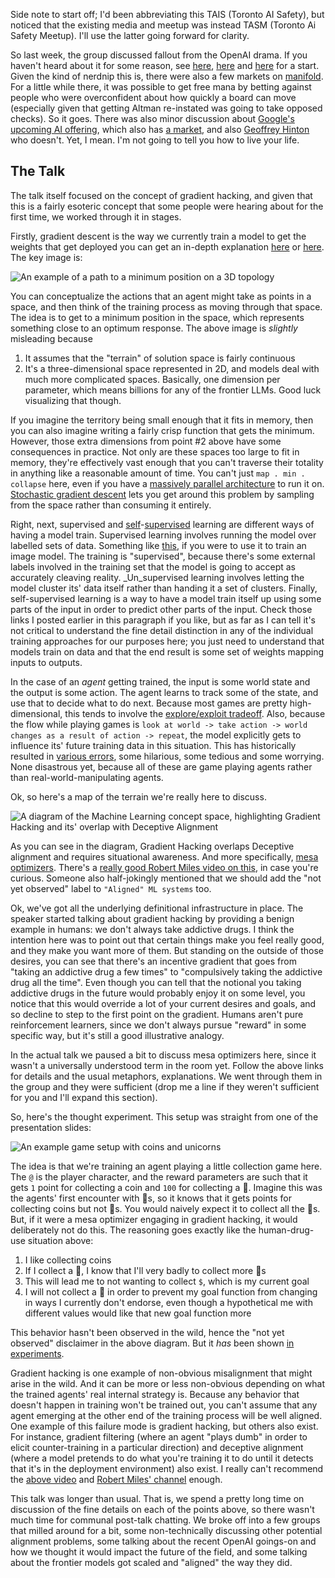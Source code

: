 Side note to start off; I'd been abbreviating this TAIS (Toronto AI Safety), but noticed that the existing media and meetup was instead TASM (Toronto Ai Safety Meetup). I'll use the latter going forward for clarity.

So last week, the group discussed fallout from the OpenAI drama. If you haven't heard about it for some reason, see [here](https://www.lesswrong.com/posts/KXHMCH7wCxrvKsJyn/openai-facts-from-a-weekend), [here](https://www.lesswrong.com/posts/sGpBPAPq2QttY4M2H/openai-the-battle-of-the-board) and [here](https://www.lesswrong.com/posts/EfqAdxR7bvwQLMTQc/openai-altman-returns) for a start. Given the kind of nerdnip this is, there were also a few markets on [manifold](https://manifold.markets/home?tab=sam-altman-fired-from-openai). For a little while there, it was possible to get free mana by betting against people who were overconfident about how quickly a board can move (especially given that getting Altman re-instated was going to take opposed checks). So it goes. There was also minor discussion about [Google's upcoming AI offering](https://www.theverge.com/2023/11/16/23964937/googles-next-generation-gemini-ai-model-is-reportedly-delayed), which also has [a market](https://manifold.markets/ZviMowshowitz/will-google-have-the-best-llm-by-eo), and also [Geoffrey Hinton](https://www.wired.com/story/geoffrey-hinton-ai-chatgpt-dangers/) who doesn't. Yet, I mean. I'm not going to tell you how to live your life.

## The Talk

The talk itself focused on the concept of gradient hacking, and given that this is a fairly esoteric concept that some people were hearing about for the first time, we worked through it in stages.

Firstly, gradient descent is the way we currently train a model to get the weights that get deployed you can get an in-depth explanation [here](https://towardsdatascience.com/gradient-descent-algorithm-a-deep-dive-cf04e8115f21) or [here](https://medium.com/analytics-vidhya/gradient-descent-b0dc1af33517). The key image is:

![An example of a path to a minimum position on a 3D topology](/static/img/tais-03--gradient-descent.png)

You can conceptualize the actions that an agent might take as points in a space, and then think of the training process as moving through that space. The idea is to get to a minimum position in the space, which represents something close to an optimum response. The above image is _slightly_ misleading because

1. It assumes that the "terrain" of solution space is fairly continuous
2. It's a three-dimensional space represented in 2D, and models deal with much more complicated spaces. Basically, one dimension per parameter, which means billions for any of the frontier LLMs. Good luck visualizing that though.

If you imagine the territory being small enough that it fits in memory, then you can also imagine writing a fairly crisp function that gets the minimum. However, those extra dimensions from point #2 above have some consequences in practice. Not only are these spaces too large to fit in memory, they're effectively vast enough that you can't traverse their totality in anything like a reasonable amount of time. You can't just `map . min . collapse` here, even if you have a [massively parallel architecture](https://people.duke.edu/~ccc14/sta-663/CUDAPython.html) to run it on. [Stochastic gradient descent](https://towardsdatascience.com/stochastic-gradient-descent-clearly-explained-53d239905d31) lets you get around this problem by sampling from the space rather than consuming it entirely.

Right, next, supervised and [self](https://ai.stackexchange.com/questions/40341/what-is-the-difference-between-self-supervised-and-unsupervised-learning)-[supervised](https://neptune.ai/blog/self-supervised-learning) learning are different ways of having a model train. Supervised learning involves running the model over labelled sets of data. Something like [this](https://huggingface.co/datasets/lambdalabs/pokemon-blip-captions), if you were to use it to train an image model. The training is "supervised", because there's some external labels involved in the training set that the model is going to accept as accurately cleaving reality. _Un_supervised learning involves letting the model cluster its' data itself rather than handing it a set of clusters. Finally, self-supervised learning is a way to have a model train itself up using some parts of the input in order to predict other parts of the input. Check those links I posted earlier in this paragraph if you like, but as far as I can tell it's not critical to understand the fine detail distinction in any of the individual training approaches for our purposes here; you just need to understand that models train on data and that the end result is some set of weights mapping inputs to outputs.

In the case of an _agent_ getting trained, the input is some world state and the output is some action. The agent learns to track some of the state, and use that to decide what to do next. Because most games are pretty high-dimensional, this tends to involve the [explore/exploit tradeoff](https://en.wikipedia.org/wiki/Exploration-exploitation_dilemma). Also, because the flow while playing games is `look at world -> take action -> world changes as a result of action -> repeat`, the model explicitly gets to influence its' future training data in this situation. This has historically resulted in [various errors](https://docs.google.com/spreadsheets/d/e/2PACX-1vRPiprOaC3HsCf5Tuum8bRfzYUiKLRqJmbOoC-32JorNdfyTiRRsR7Ea5eWtvsWzuxo8bjOxCG84dAg/pubhtml), some hilarious, some tedious and some worrying. None disastrous yet, because all of these are game playing agents rather than real-world-manipulating agents.

Ok, so here's a map of the terrain we're really here to discuss.

![A diagram of the Machine Learning concept space, highlighting Gradient Hacking and its' overlap with Deceptive Alignment](/static/img/tais-03--machine-learning-diagram.png)

As you can see in the diagram, Gradient Hacking overlaps Deceptive alignment and requires situational awareness. And more specifically, [mesa optimizers](https://www.astralcodexten.com/p/deceptively-aligned-mesa-optimizers). There's a [really good Robert Miles video on this](https://www.youtube.com/watch?v=bJLcIBixGj8), in case you're curious. Someone also half-jokingly mentioned that we should add the "not yet observed" label to `"Aligned" ML systems` too.

Ok, we've got all the underlying definitional infrastructure in place. The speaker started talking about gradient hacking by providing a benign example in humans: we don't always take addictive drugs. I think the intention here was to point out that certain things make you feel really good, and they make you want more of them. But standing on the outside of those desires, you can see that there's an incentive gradient that goes from "taking an addictive drug a few times" to "compulsively taking the addictive drug all the time". Even though you can tell that the notional you taking addictive drugs in the future would probably enjoy it on some level, you notice that this would override a lot of your current desires and goals, and so decline to step to the first point on the gradient. Humans aren't pure reinforcement learners, since we don't always pursue "reward" in some specific way, but it's still a good illustrative analogy.

In the actual talk we paused a bit to discuss mesa optimizers here, since it wasn't a universally understood term in the room yet. Follow the above links for details and the usual metaphors, explanations. We went through them in the group and they were sufficient (drop me a line if they weren't sufficient for you and I'll expand this section).

So, here's the thought experiment. This setup was straight from one of the presentation slides:

![An example game setup with coins and unicorns](/static/img/tais-03--coin-and-unicorn-game.png)

The idea is that we're training an agent playing a little collection game here. The `@` is the player character, and the reward parameters are such that it gets `1` point for collecting a coin and `100` for collecting a &#129412;. Imagine this was the agents' first encounter with &#129412;s, so it knows that it gets points for collecting coins but not &#129412;s. You would naively expect it to collect all the &#129412;s. But, if it were a mesa optimizer engaging in gradient hacking, it would deliberately not do this. The reasoning goes exactly like the human-drug-use situation above:

1. I like collecting coins
2. If I collect a &#129412;, I know that I'll very badly to collect more &#129412;s
3. This will lead me to not wanting to collect `$`, which is my current goal
4. I will not collect a &#129412; in order to prevent my goal function from changing in ways I currently don't endorse, even though a hypothetical me with different values would like that new goal function more

This behavior hasn't been observed in the wild, hence the "not yet observed" disclaimer in the above diagram. But it _has_ been shown [in experiments](https://www.youtube.com/watch?v=zkbPdEHEyEI).

Gradient hacking is one example of non-obvious misalignment that might arise in the wild. And it can be more or less non-obvious depending on what the trained agents' real internal strategy is. Because any behavior that doesn't happen in training won't be trained out, you can't assume that any agent emerging at the other end of the training process will be well aligned. One example of this failure mode is gradient hacking, but others also exist. For instance, gradient filtering (where an agent "plays dumb" in order to elicit counter-training in a particular direction) and deceptive alignment (where a model pretends to do what you're training it to do until it detects that it's in the deployment environment) also exist. I really can't recommend the [above video](https://www.youtube.com/watch?v=zkbPdEHEyEI) and [Robert Miles' channel](https://www.youtube.com/@RobertMilesAI) enough.

This talk was longer than usual. That is, we spend a pretty long time on discussion of the fine details on each of the points above, so there wasn't much time for communal post-talk chatting. We broke off into a few groups that milled around for a bit, some non-technically discussing other potential alignment problems, some talking about the recent OpenAI goings-on and how we thought it would impact the future of the field, and some talking about the frontier models got scaled and "aligned" the way they did.
